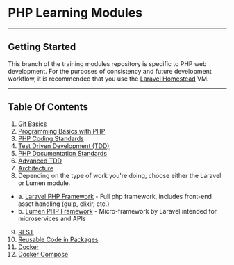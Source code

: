 # PHP Learning Modules

***

## Getting Started

This branch of the training modules repository is specific to PHP web development. For the purposes of consistency and future development workflow, it is recommended that you use the [Laravel Homestead](http://laravel.com/docs/master/homestead) VM.

***

## Table Of Contents

1. [Git Basics](https://github.com/RealpageLouisville/training-web-modules/blob/master/Module-01.md)
2. [Programming Basics with PHP](https://github.com/RealpageLouisville/training-web-modules/blob/master/Module-02.md)
3. [PHP Coding Standards](https://github.com/RealpageLouisville/training-web-modules/blob/master/Module-03.md)
4. [Test Driven Development (TDD)](https://github.com/RealpageLouisville/training-web-modules/blob/master/Module-04.md)
5. [PHP Documentation Standards](https://github.com/RealpageLouisville/training-web-modules/blob/master/Module-05.md)
6. [Advanced TDD](https://github.com/RealpageLouisville/training-web-modules/blob/master/Module-06.md)
7. [Architecture](https://github.com/RealpageLouisville/training-web-modules/blob/master/Module-07.md)
8. Depending on the type of work you're doing, choose either the Laravel or Lumen module.
  * a. [Laravel PHP Framework](https://github.com/RealpageLouisville/training-web-modules/blob/master/Module-08a.md) - Full php framework, includes front-end asset handling (gulp, elixir, etc.)
  * b. [Lumen PHP Framework](https://github.com/RealpageLouisville/training-web-modules/blob/master/Module-08b.md) - Micro-framework by Laravel intended for microservices and APIs
9. [REST](https://github.com/RealpageLouisville/training-web-modules/blob/master/Module-09.md)
10. [Reusable Code in Packages](https://github.com/RealpageLouisville/training-web-modules/blob/master/Module-10.md)
11. [Docker](https://github.com/RealpageLouisville/training-web-modules/blob/master/Module-11.md)
12. [Docker Compose](https://github.com/RealpageLouisville/training-web-modules/blob/master/Module-12.md)
